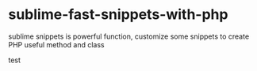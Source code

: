 # sublime-fast-snippets-with-php
sublime snippets is powerful function, customize some snippets to create PHP useful method and class


test

